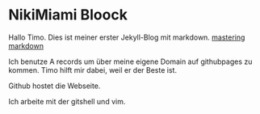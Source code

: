 # NikiMiami Bloock
Hallo Timo.
Dies ist meiner erster Jekyll-Blog mit markdown. 
[mastering markdown](https://guides.github.com/features/mastering-markdown/)

Ich benutze A records um über meine eigene Domain auf githubpages zu kommen. Timo hilft mir dabei, weil er der Beste ist.

Github hostet die Webseite. 

Ich arbeite mit der gitshell und vim.
